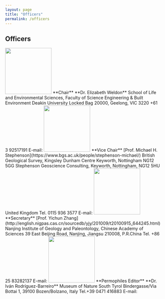 ```yaml
---
layout: page
title: "Officers"
permalink: /officers
---
```

## Officers

<img src="https://stratigraphy.org/subcommission-permian/images/Liz2.jpg" alt="" style="width:150px" />  
**Chair**  
**Dr. Elizabeth Weldon**  
School of Life and Environmental Sciences, Faculty of Science Engineering & Built Environment  
Deakin University  
Locked Bag 20000, Geelong, VIC 3220  
+61 3 92517191  
E-mail: <l.weldon@deakin.edu.au>  

<img src="https://stratigraphy.org/subcommission-permian/images/Mike new photo.JPG" alt="" style="width:150px" />  
**Vice Chair**  
[Prof. Michael H. Stephenson](https://www.bgs.ac.uk/people/stephenson-michael/)   
British Geological Survey, Kingsley Dunham Centre   
Keyworth, Nottingham NG12 5GG  
Stephenson Geoscience Consulting,  
Keyworth, Nottingham, NG12 5HU  
United Kingdom  
Tel. 0115 936 3577  
E-mail: <mikepalyno@me.com>  

<img src="https://stratigraphy.org/subcommission-permian/images/Prof. Yichun Zhang.jpg" alt="" style="width:150px" />  
**Secretary**  
[Prof. Yichun Zhang](http://english.nigpas.cas.cn/sourcedb/yjy/201009/t20100915_644245.html)  
Nanjing Institute of Geology and Paleontology, Chinese Academy of Sciences  
39 East Beijing Road, Nanjing, Jiangsu 210008, P.R.China  
Tel. +86 25 83282137  
E-mail: <yczhang@nigpas.ac.cn>  

<img src="https://stratigraphy.org/subcommission-permian/images/IRB.png" alt="" style="width:150px" />  
**Permophiles Editor**  
**Dr. Iván Rodríguez-Barreiro**  
Museum of Nature South Tyrol  
Bindergasse/Via Bottai 1, 39100 Bozen/Bolzano, Italy  
Tel.+39 0471 416883  
E-mail: <Ivan.RodriguezBarreiro@naturmuseum.it>  
